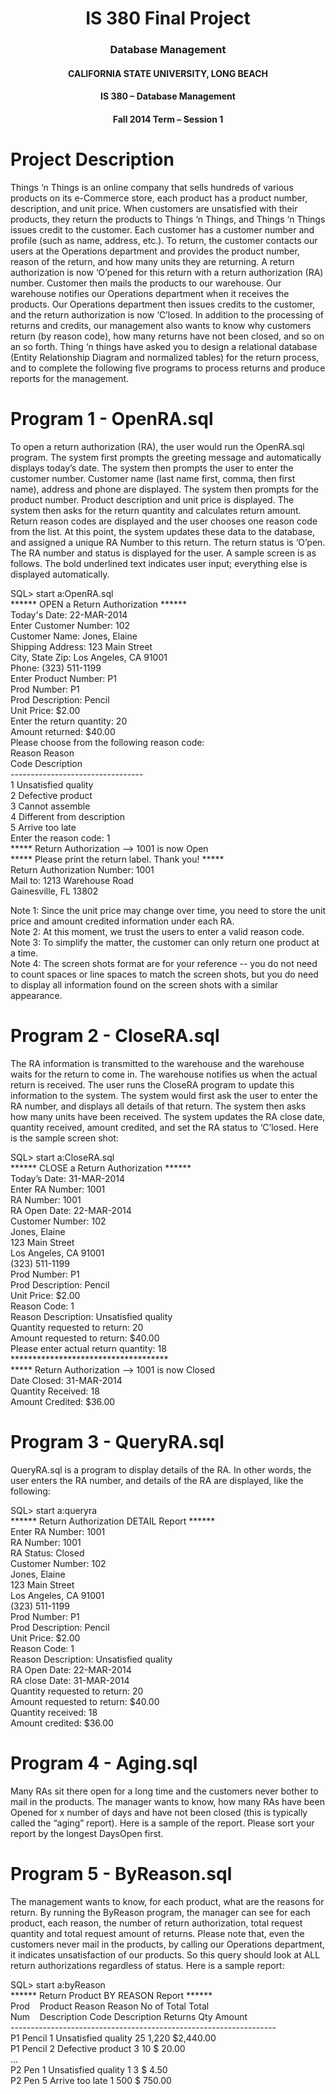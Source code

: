 <h1 align="center">IS 380 Final Project</h1>
<h3 align= "center">Database Management</h3>

<h4 align="center">CALIFORNIA STATE UNIVERSITY, LONG BEACH</h4>
<h4 align="center">IS 380 – Database Management</h4>
<h4 align="center">Fall 2014 Term – Session 1</h4>

<h1>Project Description</h1>
<p>
	Things ‘n Things is an online company that sells hundreds of various products on its e-Commerce store, each product has a product number, description, and unit price.
	When customers are unsatisfied with their products, they return the products to Things ‘n Things, and Things ‘n Things issues credit to the customer. Each customer has a customer number and profile (such as name, address, etc.). 
	To return, the customer contacts our users at the Operations department and provides the product number, reason of the return, and how many units they are returning. 
	A return authorization is now ‘O’pened for this return with a return authorization (RA) number. Customer then mails the products to our warehouse. Our warehouse notifies our Operations department when it receives the products.
	Our Operations department then issues credits to the customer, and the return authorization is now ‘C’losed. 
	In addition to the processing of returns and credits, our management also wants to know why customers return (by reason code), how many returns have not been closed, and so on an so forth.
	Thing ‘n things have asked you to design a relational database (Entity Relationship Diagram and normalized tables) for the return process, and to complete the following five programs to process returns and produce reports for the management.
</p>
<h1>Program 1 - OpenRA.sql</h1>
<p>
	To open a return authorization (RA), the user would run the OpenRA.sql program. The system first prompts the greeting message and automatically displays today’s date. 
	The system then prompts the user to enter the customer number. Customer name (last name first, comma, then first name), address and phone are displayed. The system then prompts for the product number. 
	Product description and unit price is displayed. The system then asks for the return quantity and calculates return amount. Return reason codes are displayed and the user chooses one reason code from the list. 
	At this point, the system updates these data to the database, and assigned a unique RA Number to this return. The return status is ‘O’pen. The RA number and status is displayed for the user. A sample screen is as follows. 
	The bold underlined text indicates user input; everything else is displayed automatically.
</p>
<p>
	SQL> start a:OpenRA.sql<br>
	****** OPEN a Return Authorization ******<br>
	Today's Date: 22-MAR-2014<br>
	Enter Customer Number: 102<br>
	Customer Name: Jones, Elaine<br>
	Shipping Address: 123 Main Street<br>
	City, State Zip: Los Angeles, CA 91001<br>
	Phone: (323) 511-1199<br>
	Enter Product Number: P1<br>
	Prod Number: P1<br>
	Prod Description: Pencil<br>
	Unit Price: $2.00<br>
	Enter the return quantity: 20<br>
	Amount returned: $40.00<br>
	Please choose from the following reason code:<br>
	Reason Reason<br>
	Code Description<br>
	---------------------------------<br>
	1 Unsatisfied quality<br>
	2 Defective product<br>
	3 Cannot assemble<br>
	4 Different from description<br>
	5 Arrive too late<br>
	Enter the reason code: 1<br>
	***** Return Authorization --> 1001 is now Open<br>
	***** Please print the return label. Thank you! *****<br>
	Return Authorization Number: 1001<br>
	Mail to: 1213 Warehouse Road<br>
	Gainesville, FL 13802
</p>

<p>
	Note 1: Since the unit price may change over time, you need to store the unit price and amount credited information under each RA.<br>
	Note 2: At this moment, we trust the users to enter a valid reason code.<br>
	Note 3: To simplify the matter, the customer can only return one product at a time.<br>
	Note 4: The screen shots format are for your reference -- you do not need to count spaces or line spaces to match the screen shots, but you do need to display all information found on the screen shots with a similar appearance.<br>
</p>

<h1>Program 2 - CloseRA.sql</h1>
<p>
	The RA information is transmitted to the warehouse and the warehouse waits for the return to come in. The warehouse notifies us when the actual return is received. 
	The user runs the CloseRA program to update this information to the system.
	The system would first ask the user to enter the RA number, and displays all details of that return. The system then asks how many units have been received. 
	The system updates the RA close date, quantity received, amount credited, and set the RA status to ‘C’losed.
	Here is the sample screen shot:
</p>

<p>
	SQL> start a:CloseRA.sql<br>
	****** CLOSE a Return Authorization ******<br>
	Today’s Date: 31-MAR-2014<br>
	Enter RA Number: 1001<br>
	RA Number: 1001<br>
	RA Open Date: 22-MAR-2014<br>
	Customer Number: 102<br>
	Jones, Elaine<br>
	123 Main Street<br>
	Los Angeles, CA 91001<br>
	(323) 511-1199<br>
	Prod Number: P1<br>
	Prod Description: Pencil<br>
	Unit Price: $2.00<br>
	Reason Code: 1<br>
	Reason Description: Unsatisfied quality<br>
	Quantity requested to return: 20<br>
	Amount requested to return: $40.00<br>
	Please enter actual return quantity: 18<br>
	************************************<br>
	***** Return Authorization --> 1001 is now Closed<br>
	Date Closed: 31-MAR-2014<br>
	Quantity Received: 18<br>
	Amount Credited: $36.00
</p>

<h1>Program 3 - QueryRA.sql</h1>

<p>
	QueryRA.sql is a program to display details of the RA. In other words, the user enters the RA number, and details of the RA are displayed, like the following:
</p>

<p>
	SQL> start a:queryra<br>
	****** Return Authorization DETAIL Report ******<br>
	Enter RA Number: 1001<br>
	RA Number: 1001<br>
	RA Status: Closed<br>
	Customer Number: 102<br>
	Jones, Elaine<br>
	123 Main Street<br>
	Los Angeles, CA 91001<br>
	(323) 511-1199<br>
	Prod Number: P1<br>
	Prod Description: Pencil<br>
	Unit Price: $2.00<br>
	Reason Code: 1<br>
	Reason Description: Unsatisfied quality<br>
	RA Open Date: 22-MAR-2014<br>
	RA close Date: 31-MAR-2014<br>
	Quantity requested to return: 20<br>
	Amount requested to return: $40.00<br>
	Quantity received: 18<br>
	Amount credited: $36.00
</p>

<h1>Program 4 - Aging.sql</h1>
<p>
	Many RAs sit there open for a long time and the customers never bother to mail in the products. 
	The manager wants to know, how many RAs have been Opened for x number of days and have not been closed (this is typically called the “aging” report).
	Here is a sample of the report. Please sort your report by the longest DaysOpen first.
</p>

<h1>Program 5 - ByReason.sql</h1>
<p>
	The management wants to know, for each product, what are the reasons for return.
	By running the ByReason program, the manager can see for each product, each reason, the number of return authorization, total request quantity and total request amount of returns. 
	Please note that, even the customers never mail in the products, by calling our Operations department, it indicates unsatisfaction of our products. 
	So this query should look at ALL return authorizations regardless of status. Here is a sample report:
</p>
<p>
	SQL> start a:byReason<br>
	****** Return Product BY REASON Report ******<br>
	Prod &nbsp&nbsp Product Reason Reason No of Total Total<br>
	Num &nbsp&nbsp Description Code Description Returns Qty Amount<br>
	------------------------------------------------------------------<br>
	P1 Pencil 1 Unsatisfied quality 25 1,220 $2,440.00<br>
	P1 Pencil 2 Defective product 3 10 $ 20.00<br>
	...<br>
	P2 Pen 1 Unsatisfied quality 1 3 $ 4.50<br>
	P2 Pen 5 Arrive too late 1 500 $ 750.00<br>
</p>
